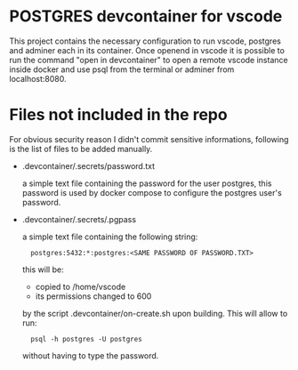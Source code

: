 # POSTGRES devcontainer for vscode

This project contains the necessary configuration to run vscode, postgres and adminer each in its container.
Once openend in vscode it is possible to run the command "open in devcontainer" to open a remote vscode instance inside docker and use psql from the terminal or adminer from localhost:8080.

# Files not included in the repo
For obvious security reason I didn't commit sensitive informations, following is the list of files to be added manually.

- .devcontainer/.secrets/password.txt

    a simple text file containing the password for the user postgres, this password is used by docker compose to configure the postgres user's password.

- .devcontainer/.secrets/.pgpass
    
    a simple text file containing the following string:

        postgres:5432:*:postgres:<SAME PASSWORD OF PASSWORD.TXT>
    
    this will be:
    - copied to /home/vscode
    - its permissions changed to 600

    by the script .devcontainer/on-create.sh upon building.
    This will allow to run:

        psql -h postgres -U postgres
    
    without having to type the password.


